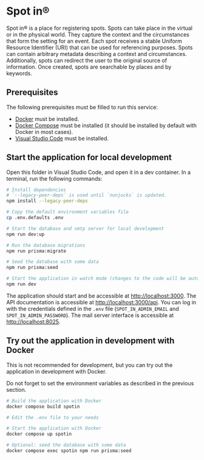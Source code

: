 # Spot in®

Spot in® is a place for registering spots. Spots can take place in the virtual or
in the physical world. They capture the context and the circumstances that form
the setting for an event. Each spot receives a stable Uniform Resource
Identifier (URI) that can be used for referencing purposes. Spots can contain
arbitrary metadata describing a context and circumstances. Additionally, spots
can redirect the user to the original source of information. Once created, spots
are searchable by places and by keywords.

## Prerequisites

The following prerequisites must be filled to run this service:

- [Docker](https://docs.docker.com/get-docker/) must be installed.
- [Docker Compose](https://docs.docker.com/compose/install/) must be installed
  (it should be installed by default with Docker in most cases).
- [Visual Studio Code](https://code.visualstudio.com/download) must be
  installed.

## Start the application for local development

Open this folder in Visual Studio Code, and open it in a dev container. In a
terminal, run the following commands:

```bash
# Install dependencies
# `--legacy-peer-deps` is used until `nunjucks` is updated.
npm install --legacy-peer-deps

# Copy the default environment variables file
cp .env.defaults .env

# Start the database and smtp server for local development
npm run dev:up

# Run the database migrations
npm run prisma:migrate

# Seed the database with some data
npm run prisma:seed

# Start the application in watch mode (changes to the code will be automatically reloaded)
npm run dev
```

The application should start and be accessible at <http://localhost:3000>. The
API documentation is accessible at <http://localhost:3000/api>. You can log in
with the credentials defined in the `.env` file (`SPOT_IN_ADMIN_EMAIL` and
`SPOT_IN_ADMIN_PASSWORD`). The mail server interface is accessible at <http://localhost:8025>.

## Try out the application in development with Docker

This is not recommended for development, but you can try out the application in
development with Docker.

Do not forget to set the environment variables as described in the previous
section.

```bash
# Build the application with Docker
docker compose build spotin

# Edit the .env file to your needs

# Start the application with Docker
docker compose up spotin

# Optional: seed the database with some data
docker compose exec spotin npm run prisma:seed
```
